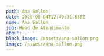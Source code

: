 ```yaml
---
path: Ana Sallon
date: 2020-08-04T12:49:31.836Z
name: Ana Sallon
job: Head de Atendimento
about: .
black_image: /assets/ana-sallon.png
image: /assets/ana-sallon.png
---
```

